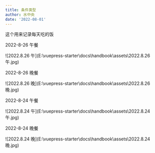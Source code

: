 ```yaml
---
title: 条件类型
author: 水中央
date: '2022-08-01'
---
```

这个用来记录每天吃的饭

2022-8-26 午餐

![2022.8.26 午](E:\vuepress-starter\docs\handbook\assets\2022.8.26 午.jpg)

2022-8-26 晚餐

![2022.8.26 晚](E:\vuepress-starter\docs\handbook\assets\2022.8.26 晚.jpg)

2022-8-24 午餐

![2022.8.24 午](E:\vuepress-starter\docs\handbook\assets\2022.8.24 午.jpg)

2022-8-24 晚餐

![2022.8.24 晚](E:\vuepress-starter\docs\handbook\assets\2022.8.24 晚.jpg)